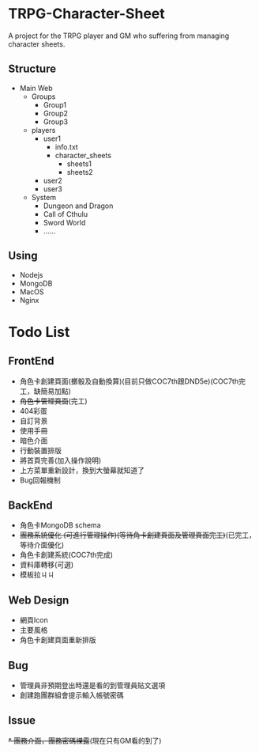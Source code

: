 TRPG-Character-Sheet
===

A project for the TRPG player and GM who suffering from managing character sheets.

## Structure 

- Main Web
    - Groups
        - Group1
        - Group2
        - Group3
    - players
        - user1
            - info.txt
            - character_sheets
                - sheets1
                - sheets2
        - user2
        - user3
    - System
        - Dungeon and Dragon
        - Call of Cthulu
        - Sword World
        - ......
## Using

- Nodejs
- MongoDB
- MacOS
- Nginx


# Todo List

## FrontEnd
* 角色卡創建頁面(擲骰及自動換算)(目前只做COC7th跟DND5e)(COC7th完工，缺簡易加點)
* ~~角色卡管理頁面~~(完工)
* 404彩蛋
* 自訂背景
* 使用手冊
* 暗色介面
* 行動裝置排版
* 將首頁完善(加入操作說明)
* 上方菜單重新設計，換到大螢幕就知道了
* Bug回報機制

## BackEnd
* 角色卡MongoDB schema
* ~~團務系統優化 (可進行管理操作)(等待角卡創建頁面及管理頁面完工)~~(已完工，等待介面優化)
* 角色卡創建系統(COC7th完成)
* 資料庫轉移(可選)
* 模板拉ㄐㄐ

## Web Design
* 網頁Icon
* 主要風格
* 角色卡創建頁面重新排版

## Bug
* 管理員非預期登出時還是看的到管理員貼文選項
* 創建跑團群組會提示輸入帳號密碼

## Issue
~~* 團務介面，團務密碼裸露~~(現在只有GM看的到了)
